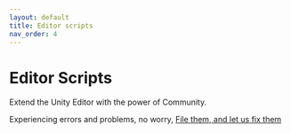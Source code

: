 ```yaml
---
layout: default
title: Editor scripts
nav_order: 4
---
```


# Editor Scripts
Extend the Unity Editor with the power of Community.

Experiencing errors and problems, no worry, [File them, and let us fix them](https://github.com/UnityCommunity/UnityLibrary/issues)

